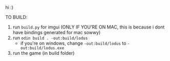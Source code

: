 hi :)

TO BUILD:
1. run `build.py` for imgui (ONLY IF YOU'RE ON MAC, this is because i dont have bindings generated for mac sowwy)
2. run `odin build . -out:build/lodus`
    * if you're on windows, change `-out:build/lodus` to `-out:build/lodus.exe`
3. run the game (in build folder)
